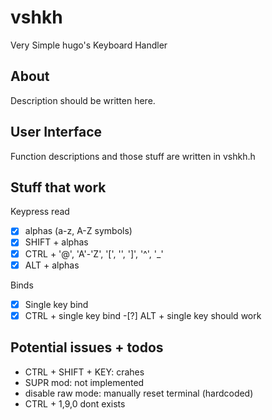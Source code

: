 # vshkh

Very Simple hugo's Keyboard Handler

## About

Description should be written here.

## User Interface

Function descriptions and those stuff are written in vshkh.h

## Stuff that work

Keypress read
-[x] alphas (a-z, A-Z symbols)
-[x] SHIFT + alphas
-[x] CTRL + '@', 'A'-'Z', '[', '\', ']', '^', '_'
-[x] ALT + alphas

Binds
-[x] Single key bind
-[x] CTRL + single key bind
-[?] ALT + single key should work

## Potential issues + todos

- CTRL + SHIFT + KEY: crahes
- SUPR mod: not implemented
- disable raw mode: manually reset terminal (hardcoded)
- CTRL + 1,9,0 dont exists
